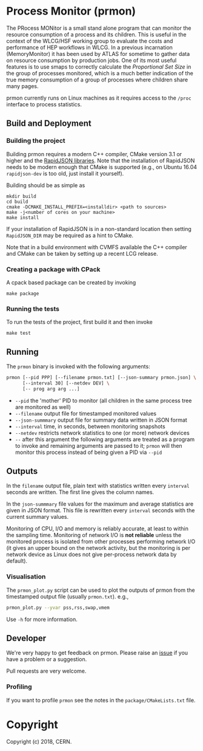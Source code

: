 # Process Monitor (prmon)

The PRocess MONitor is a small stand alone program that can monitor
the resource consumption of a process and its children. This is 
useful in the context of the WLCG/HSF working group to evaluate
the costs and performance of HEP workflows in WLCG. In a previous
incarnation (MemoryMonitor) it has been used by ATLAS for sometime to
gather data on resource consumption by production jobs. One of its
most useful features is to use smaps to correctly calculate the
*Proportional Set Size* in the group of processes monitored, which
is a much better indication of the true memory consumption of
a group of processes where children share many pages.

prmon currently runs on Linux machines as it requires access to the
`/proc` interface to process statistics.

## Build and Deployment

### Building the project

Building prmon requires a modern C++ compiler, CMake version 3.1 or
higher and the [RapidJSON libraries](http://rapidjson.org/). Note that the installation of
RapidJSON needs to be modern enough that CMake is supported (e.g.,
on Ubuntu 16.04 `rapidjson-dev` is too old, just install it yourself).

Building should be as simple as

    mkdir build
    cd build
    cmake -DCMAKE_INSTALL_PREFIX=<installdir> <path to sources>
    make -j<number of cores on your machine>
    make install

If your installation of RapidJSON is in a non-standard location then
setting `RapidJSON_DIR` may be required as a hint to CMake.

Note that in a build environment with CVMFS available the C++ compiler
and CMake can be taken by setting up a recent LCG release.

### Creating a package with CPack

A cpack based package can be created by invoking

    make package

### Running the tests

To run the tests of the project, first build it and then invoke

    make test
    
## Running

The `prmon` binary is invoked with the following arguments:

```sh
prmon [--pid PPP] [--filename prmon.txt] [--json-summary prmon.json] \
      [--interval 30] [--netdev DEV] \
      [-- prog arg arg ...]
```

* `--pid` the 'mother' PID to monitor (all children in the same process tree are monitored as well)
* `--filename` output file for timestamped monitored values
* `--json-summmary` output file for summary data written in JSON format
* `--interval` time, in seconds, between monitoring snapshots
* `--netdev` restricts network statistics to one (or more) network devices
* `--` after this argument the following arguments are treated as a program to invoke 
  and remaining arguments are passed to it; `prmon` will then monitor this process
  instead of being given a PID via `--pid` 


## Outputs

In the `filename` output file, plain text with statistics written every
`interval` seconds are written. The first line gives the column names.

In the `json-summmary` file values for the maximum and average statistics
are given in JSON format. This file is rewritten every `interval` seconds
with the current summary values.

Monitoring of CPU, I/O and memory is reliably accurate, at least to within
the sampling time. Monitoring of network I/O is **not reliable** unless the
monitored process is isolated from other processes performing network I/O
(it gives an upper bound on the network activity, but the monitoring is
per network device as Linux does not give per-process network data by
default).

### Visualisation

The `prmon_plot.py` script can be used to plot the outputs of prmon from the
timestamped output file (usually `prmon.txt`). e.g.,

```sh
prmon_plot.py --yvar pss,rss,swap,vmem
```

Use `-h` for more information.

## Developer

We're very happy to get feedback on prmon. Please raise an
[issue](https://github.com/HSF/prmon/issues) if you have a
problem or a suggestion.

Pull requests are very welcome.

### Profiling

If you want to profile `prmon` see the notes in 
the `package/CMakeLists.txt` file.


# Copyright

Copyright (c) 2018, CERN.

 